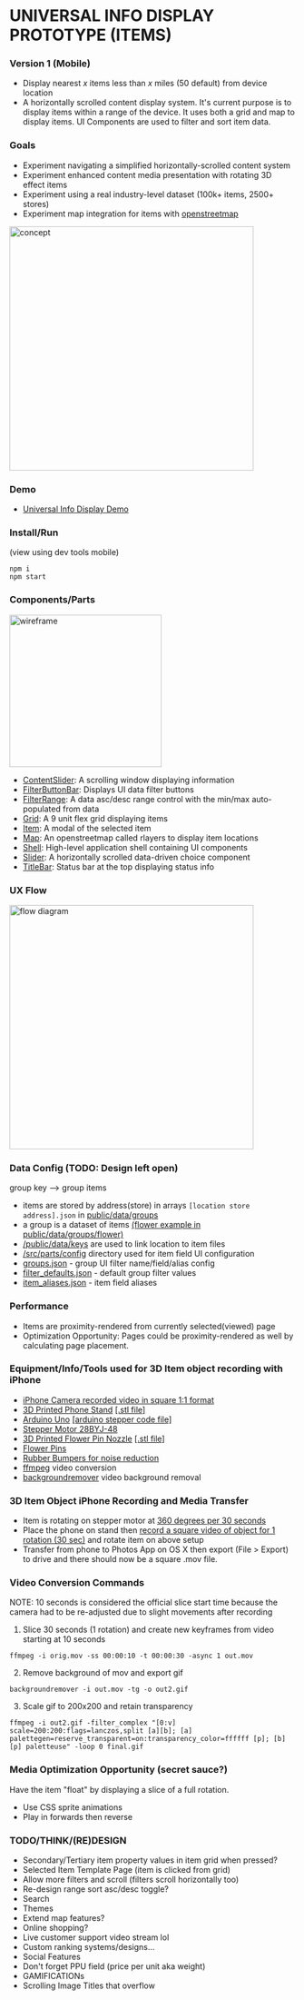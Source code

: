 # UNIVERSAL INFO DISPLAY PROTOTYPE (ITEMS)

### Version 1 (Mobile)

- Display nearest _x_ items less than _x_ miles (50 default) from device location
- A horizontally scrolled content display system. It's current purpose is to display items within a range of the device. It uses both a grid and map to display items. UI Components are used to filter and sort item data.

### Goals

- Experiment navigating a simplified horizontally-scrolled content system
- Experiment enhanced content media presentation with rotating 3D effect items
- Experiment using a real industry-level dataset (100k+ items, 2500+ stores)
- Experiment map integration for items with [openstreetmap](https://openstreetmap.org)

<img width="430" alt="concept" src="https://user-images.githubusercontent.com/26150152/179231190-2058acd2-1232-4a59-8467-d11a9fe26417.png">

### Demo

- [Universal Info Display Demo](https://universal-info-display.vercel.app/)

### Install/Run

(view using dev tools mobile)

```
npm i
npm start
```

### Components/Parts

<img width="268" alt="wireframe" src="https://user-images.githubusercontent.com/26150152/179374209-d6162023-1908-44a9-9ba4-5f859cf56c0b.png">

- [ContentSlider](https://github.com/tboie/universal_info_display/blob/groups/src/parts/ContentSlider.tsx): A scrolling window displaying information
- [FilterButtonBar](https://github.com/tboie/universal_info_display/blob/groups/src/parts/FilterButtonBar.tsx): Displays UI data filter buttons
- [FilterRange](https://github.com/tboie/universal_info_display/blob/groups/src/parts/FilterRange.tsx): A data asc/desc range control with the min/max auto-populated from data
- [Grid](https://github.com/tboie/universal_info_display/blob/groups/src/parts/Grid.tsx): A 9 unit flex grid displaying items
- [Item](https://github.com/tboie/universal_info_display/blob/groups/src/parts/Item.tsx): A modal of the selected item
- [Map](https://github.com/tboie/universal_info_display/blob/groups/src/parts/Map.tsx): An openstreetmap called rlayers to display item locations
- [Shell](https://github.com/tboie/universal_info_display/blob/groups/src/parts/Shell.tsx): High-level application shell containing UI components
- [Slider](https://github.com/tboie/universal_info_display/blob/groups/src/parts/Slider.tsx): A horizontally scrolled data-driven choice component
- [TitleBar](https://github.com/tboie/universal_info_display/blob/groups/src/parts/TitleBar.tsx): Status bar at the top displaying status info

### UX Flow

<img width="430" alt="flow diagram" src="https://user-images.githubusercontent.com/26150152/179226458-354bcd17-a83d-41aa-8cfa-7e52709955ec.png">

### Data Config (TODO: Design left open)

group key --> group items

- items are stored by address(store) in arrays `[location store address].json` in [public/data/groups](https://github.com/tboie/universal_info_display/tree/groups/public/data/groups)
- a group is a dataset of items [(flower example in public/data/groups/flower)](https://github.com/tboie/universal_info_display/tree/groups/public/data/groups/flower)
- [/public/data/keys](https://github.com/tboie/universal_info_display/tree/groups/public/data/keys) are used to link location to item files
- [/src/parts/config](https://github.com/tboie/universal_info_display/tree/groups/src/parts/config) directory used for item field UI configuration
- [groups.json](https://github.com/tboie/universal_info_display/tree/groups/src/parts/config/groups.json) - group UI filter name/field/alias config
- [filter_defaults.json](https://github.com/tboie/universal_info_display/tree/groups/src/parts/config/filter_defaults.json) - default group filter values
- [item_aliases.json](https://github.com/tboie/universal_info_display/tree/groups/src/parts/config/item_aliases.json) - item field aliases

### Performance

- Items are proximity-rendered from currently selected(viewed) page
- Optimization Opportunity: Pages could be proximity-rendered as well by calculating page placement.

### Equipment/Info/Tools used for 3D Item object recording with iPhone

- [iPhone Camera recorded video in square 1:1 format](https://jilaxzone.com/2021/11/23/heres-how-to-record-square-video-on-iphone-instead-of-default-169-no-3rd-party-app-installation-required/)
- [3D Printed Phone Stand](https://www.tinkercad.com/things/c7iPako4ej5-phone-stand) [[.stl file]](https://github.com/tboie/universal_info_display/blob/groups/public/3d/phone-stand.stl)
- [Arduino Uno](https://store-usa.arduino.cc/products/arduino-uno-rev3) [[arduino stepper code file]](https://github.com/tboie/universal_info_display/blob/groups/public/arduino/stepper_onerev_28BYJ-48.ino)
- [Stepper Motor 28BYJ-48](https://create.arduino.cc/projecthub/debanshudas23/getting-started-with-stepper-motor-28byj-48-3de8c9)
- [3D Printed Flower Pin Nozzle](https://www.tinkercad.com/things/0bvBJ69fsWk-needle-piece) [[.stl file]](https://github.com/tboie/universal_info_display/blob/groups/public/3d/needle-piece.stl)
- [Flower Pins](https://www.walmart.com/ip/Dritz-Flat-Flower-Pin-100-Pack/51236523)
- [Rubber Bumpers for noise reduction](https://www.walmart.com/ip/Clear-Adhesive-Bumper-Pads-106-PC-Combo-Pack-Round-Spherical-Square-Made-USA-Sound-Dampening-Transparent-Rubber-Feet-Cabinet-Doors-Drawers-Glass-Tops/762207313)
- [ffmpeg](https://ffmpeg.org) video conversion
- [backgroundremover](https://github.com/nadermx/backgroundremover) video background removal

### 3D Item Object iPhone Recording and Media Transfer

- Item is rotating on stepper motor at [360 degrees per 30 seconds](https://github.com/tboie/universal_info_display/blob/groups/public/arduino/stepper_onerev_28BYJ-48.ino)
- Place the phone on stand then [record a square video of object for 1 rotation (30 sec)](https://jilaxzone.com/2021/11/23/heres-how-to-record-square-video-on-iphone-instead-of-default-169-no-3rd-party-app-installation-required/) and rotate item on above setup
- Transfer from phone to Photos App on OS X then export (File > Export) to drive and there should now be a square .mov file.

### Video Conversion Commands

NOTE: 10 seconds is considered the official slice start time because the camera had to be re-adjusted due to slight movements after recording

1. Slice 30 seconds (1 rotation) and create new keyframes from video starting at 10 seconds

```
ffmpeg -i orig.mov -ss 00:00:10 -t 00:00:30 -async 1 out.mov
```

2. Remove background of mov and export gif

```
backgroundremover -i out.mov -tg -o out2.gif
```

3. Scale gif to 200x200 and retain transparency

```
ffmpeg -i out2.gif -filter_complex "[0:v] scale=200:200:flags=lanczos,split [a][b]; [a] palettegen=reserve_transparent=on:transparency_color=ffffff [p]; [b][p] paletteuse" -loop 0 final.gif
```

### Media Optimization Opportunity (secret sauce?)

Have the item "float" by displaying a slice of a full rotation.

- Use CSS sprite animations
- Play in forwards then reverse

### TODO/THINK/(RE)DESIGN

- Secondary/Tertiary item property values in item grid when pressed?
- Selected Item Template Page (item is clicked from grid)
- Allow more filters and scroll (filters scroll horizontally too)
- Re-design range sort asc/desc toggle?
- Search
- Themes
- Extend map features?
- Online shopping?
- Live customer support video stream lol
- Custom ranking systems/designs...
- Social Features
- Don't forget PPU field (price per unit aka weight)
- GAMIFICATIONs
- Scrolling Image Titles that overflow
